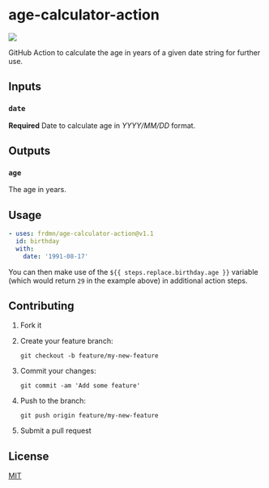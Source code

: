 # age-calculator-action

[![](https://github.com/frdmn/age-calculator-action/workflows/Test%20action/badge.svg)](https://github.com/frdmn/age-calculator-action/actions?query=workflow%3A%22Test+action%22)

GitHub Action to calculate the age in years of a given date string for further use.

## Inputs

### `date`

**Required** Date to calculate age in _YYYY/MM/DD_ format.

## Outputs

### `age`

The age in years.

## Usage

```yaml
- uses: frdmn/age-calculator-action@v1.1
  id: birthday
  with:
    date: '1991-08-17'
```

You can then make use of the `${{ steps.replace.birthday.age }}` variable (which would return `29` in the example above) in additional action steps.

## Contributing

1. Fork it
2. Create your feature branch:

    ```shell
    git checkout -b feature/my-new-feature
    ```

3. Commit your changes:

    ```shell
    git commit -am 'Add some feature'
    ```

4. Push to the branch:

    ```shell
    git push origin feature/my-new-feature
    ```

5. Submit a pull request

## License

[MIT](LICENSE)
